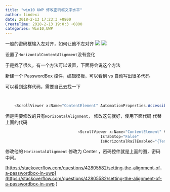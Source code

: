 ```yaml
---
title: "win10 UWP 修改密码框文字水平"
author: lindexi
date: 2018-2-13 17:23:3 +0800
CreateTime: 2018-2-13 19:0:3 +0800
categories: Win10,UWP
---
```


一般的密码框输入左对齐，如何让他不左对齐
![](http://7xqpl8.com1.z0.glb.clouddn.com/AwCCAwMAItoFAMV%2BBQA28wYAAQAEAK4%2BAQBmQwIAaOgJAOjZ%2F2017315175218.jpg)
![](http://7xqpl8.com1.z0.glb.clouddn.com/AwCCAwMAItoFAMV%2BBQA28wYAAQAEAK4%2BAQBmQwIAaOgJAOjZ%2F2017315175617.jpg)

<!--more-->



<div id="toc"></div>
<!-- csdn -->

设置了`HorizontalContentAlignment`没有变化

于是找了很久，有一个方法可以设置，下面将会说这个方法

新建一个 PasswordBox 控件，编辑模板，可以看到 vs 自动写出很多代码

可以看到这样代码，需要自己去找一下


```csharp
    
    
    <ScrollViewer x:Name="ContentElement" AutomationProperties.AccessibilityView="Raw" HorizontalScrollMode="{TemplateBinding ScrollViewer.HorizontalScrollMode}" HorizontalScrollBarVisibility="{TemplateBinding ScrollViewer.HorizontalScrollBarVisibility}" IsTabStop="False" IsHorizontalRailEnabled="{TemplateBinding ScrollViewer.IsHorizontalRailEnabled}" IsVerticalRailEnabled="{TemplateBinding ScrollViewer.IsVerticalRailEnabled}" Margin="{TemplateBinding BorderThickness}" Padding="{TemplateBinding Padding}" Grid.Row="1" VerticalScrollBarVisibility="{TemplateBinding ScrollViewer.VerticalScrollBarVisibility}" VerticalScrollMode="{TemplateBinding ScrollViewer.VerticalScrollMode}" ZoomMode="Disabled"/>
```
但是需要修改的只有`HorizontalAlignment`，
修改这句就好，使用下面代码 代替上面的代码


```csharp
                                <ScrollViewer x:Name="ContentElement" VerticalAlignment="Center" HorizontalAlignment="Stretch" AutomationProperties.AccessibilityView="Raw" HorizontalScrollMode="{TemplateBinding ScrollViewer.HorizontalScrollMode}" HorizontalScrollBarVisibility="{TemplateBinding ScrollViewer.HorizontalScrollBarVisibility}" 
                                          IsTabStop="False" 
                                          IsHorizontalRailEnabled="{TemplateBinding ScrollViewer.IsHorizontalRailEnabled}" IsVerticalRailEnabled="{TemplateBinding ScrollViewer.IsVerticalRailEnabled}" Margin="{TemplateBinding BorderThickness}" Padding="{TemplateBinding Padding}" Grid.Row="1" VerticalScrollBarVisibility="{TemplateBinding ScrollViewer.VerticalScrollBarVisibility}" VerticalScrollMode="{TemplateBinding ScrollViewer.VerticalScrollMode}" ZoomMode="Disabled"/>

```

修改他的 `HorizontalAlignment` 修改为 Center ，密码控件就是上面的图，密码中间。

[https://stackoverflow.com/questions/42805582/setting-the-alignment-of-a-passwordbox-in-uwp](https://stackoverflow.com/questions/42805582/setting-the-alignment-of-a-passwordbox-in-uwp )

